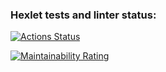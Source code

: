 ### Hexlet tests and linter status:
[![Actions Status](https://github.com/shrvtv/python-project-50/actions/workflows/hexlet-check.yml/badge.svg)](https://github.com/shrvtv/python-project-50/actions)

[![Maintainability Rating](https://sonarcloud.io/api/project_badges/measure?project=shrvtv_python-project-50&metric=sqale_rating)](https://sonarcloud.io/summary/new_code?id=shrvtv_python-project-50)